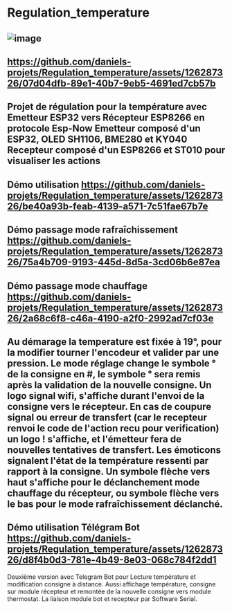 # Regulation_temperature

![image](https://github.com/daniels-projets/Regulation_temperature/assets/126287326/78cef19c-0ddd-4897-9b21-395d7aba1606)
-
https://github.com/daniels-projets/Regulation_temperature/assets/126287326/07d04dfb-89e1-40b7-9eb5-4691ed7cb57b
-
Projet de régulation pour la température avec Emetteur ESP32 vers Récepteur ESP8266 en protocole Esp-Now
Emetteur composé d'un ESP32, OLED SH1106, BME280 et KY040
Recepteur composé d'un ESP8266 et ST010 pour visualiser les actions
-
Démo utilisation
https://github.com/daniels-projets/Regulation_temperature/assets/126287326/be40a93b-feab-4139-a571-7c51fae67b7e
-
Démo passage mode rafraîchissement
https://github.com/daniels-projets/Regulation_temperature/assets/126287326/75a4b709-9193-445d-8d5a-3cd06b6e87ea
-
Démo passage mode chauffage
https://github.com/daniels-projets/Regulation_temperature/assets/126287326/2a68c6f8-c46a-4190-a2f0-2992ad7cf03e
-
Au démarage la temperature est fixée à 19°, pour la modifier tourner l'encodeur et valider par une pression.
Le mode réglage change le symbole ° de la consigne en #, le symbole ° sera remis après la validation de la nouvelle consigne.
Un logo signal wifi, s'affiche durant l'envoi de la consigne vers le récepteur.
En cas de coupure signal ou erreur de transfert (car le recepteur renvoi le code de l'action recu pour verification) un logo ! s'affiche,
et l'émetteur fera de nouvelles tentatives de transfert.
Les émoticons signalent l'état de la température ressenti par rapport à la consigne.
Un symbole flèche vers haut s'affiche pour le déclanchement mode chauffage du récepteur, ou symbole flèche vers le bas pour le mode rafraîchissement déclanché.
-
Démo utilisation Télégram Bot
https://github.com/daniels-projets/Regulation_temperature/assets/126287326/d8f4b0d3-781e-4b49-8e03-068c784f2dd1
-
Deuxième version avec Telegram Bot pour Lecture température et modification consigne à distance.
Aussi affichage température, consigne sur module récepteur et remontée de la nouvelle consigne vers module thermostat.
La liaison module bot et recepteur par Software Serial.





